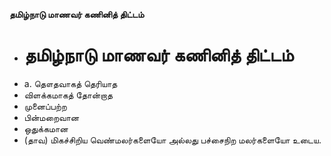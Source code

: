 **தமிழ்நாடு மாணவர் கணினித் திட்டம்**
- # தமிழ்நாடு மாணவர் கணினித் திட்டம்
- a. தௌதவாகத் தெரியாத
- விளக்கமாகத் தோன்றாத
- முனைப்பற்ற
- பின்மறைவான
- ஒதுக்கமான
- (தாவ) மிகச்சிறிய வெண்மலர்களையோ அல்லது பச்சைநிற மலர்களையோ உடைய.

